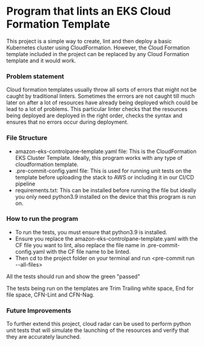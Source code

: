 # Program that lints an EKS Cloud Formation Template

This project is a simple way to create, lint and then deploy a basic Kubernetes cluster using CloudFormation. However, the Cloud Formation template included in the project can be replaced by any Cloud Formation template and it would work.

### Problem statement

Cloud formation templates usually throw all sorts of errors that might not be caught by traditional linters. Sometimes the errrors are not caught till much later on after a lot of resources have already being deployed which could be lead to a lot of problems. This particular linter checks that the resources being deployed are deployed in the right order, checks the syntax and ensures that no errors occur during deployment.

### File Structure

* amazon-eks-controlpane-template.yaml file: This is the CloudFormation EKS Cluster Template. Ideally, this program works with any type of cloudformation template.
* .pre-commit-config.yaml file: This is used for running unit tests on the template before uploading the stack to AWS or including it in our CI/CD pipeline
* requirements.txt: This can be installed before running the file but ideally you only need python3.9 installed on the device that this program is run on.


### How to run the program

* To run the tests, you must ensure that python3.9 is installed.
* Ensure you replace the amazon-eks-controlpane-template.yaml with the CF file you want to lint, also replace the file name in .pre-commit-config.yaml with the CF file name to be linted.
* Then cd to the project folder on your terminal and run <pre-commit run --all-files>

All the tests should run and show the green "passed"

The tests being run on the templates are Trim Trailing white space, End for file space, CFN-Lint and CFN-Nag. 

### Future Improvements

To further extend this project, cloud radar can be used to perform python unit tests that will simulate the launching of the resources and verify that they are accurately launched.
